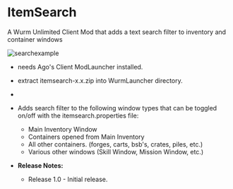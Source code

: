 # ItemSearch
A Wurm Unlimited Client Mod that adds a text search filter to inventory and container windows

![searchexample](https://github.com/Gwiz65/ItemSearch/assets/11297561/2484cf61-0e45-4682-b6e9-3096ef66b394)

- needs Ago's Client ModLauncher installed.
- extract itemsearch-x.x.zip into WurmLauncher directory.
- 
- Adds search filter to the following window types that can be toggled on/off with the itemsearch.properties file:
  - Main Inventory Window
  - Containers opened from Main Inventory
  - All other containers. (forges, carts, bsb's, crates, piles, etc.)
  - Various other windows (Skill Window, Mission Window, etc.)


- **Release Notes:**
  - Release 1.0 - Initial release.
